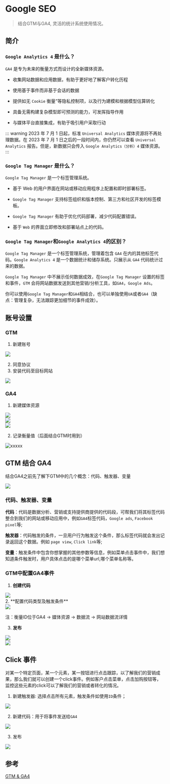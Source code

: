 # Google SEO

> 结合GTM与GA4, 灵活的统计系统使用情况。

## 简介

### `Google Analytics 4` 是什么？

`GA4` 是专为未来的衡量方式而设计的全新媒体资源。

- 收集网站数据和应用数据，有助于更好地了解客户转化历程

- 使用基于事件而非基于会话的数据

- 提供如无 `Cookie` 衡量”等隐私控制项，以及行为建模和根据模型估算转化

- 具备无需构建复杂模型即可预测的能力，可发挥指导作用

- 与媒体平台直接集成，有助于吸引用户采取行动

::: warning
2023 年 7 月 1 日起，标准 `Universal Analytics` 媒体资源将不再处理数据。在 2023 年 7 月 1 日之后的一段时间内，你仍然可以查看 `Universal Analytics` 报告。但是，新数据只会传入 `Google Analytics（分析）4` 媒体资源。
:::

### `Google Tag Manager` 是什么？

`Google Tag Manager` 是一个标签管理系统。

- 基于 Web 的用户界面在网站或移动应用程序上配置和即时部署标签。

- `Google Tag Manager` 支持标签组织和版本控制、第三方和社区开发的标签模板。

- `Google Tag Manager` 有助于优化代码部署，减少代码配置错误。

- 基于 `Web` 的界面立即修改和部署站点上的代码。

### `Google Tag Manager`和`Google Analytics 4`的区别？

`Google Tag Manager` 是一个标签管理系统，管理着包含 `GA4` 在内的其他标签代码。`Google Analytics 4` 是一个数据统计和储存系统。只展示从 `GA4` 代码统计过来的数据。

`Google Tag Manager` 中不展示任何数据成效，在`Google Tag Manager` 设置的标签和事件，`GTM` 会将网站数据发送到其他营销/分析工具，如`GA4`，`Google Ads`。

你可以使用`Google Tag Manager`和`GA4`相结合，也可以单独使用`UA`或者`GA4`（缺点：管理复杂，无法跟踪更加细节的事件成效）。



## 账号设置

### GTM

1. 新建账号

<div>
	<img src="https://raw.githubusercontent.com/sandlz/images/master/uPic/2023_03_01_O2Ggy2.png">  
</div>

2. 同意协议
3. 安装代码至目标网站
<div>
	<img src="https://raw.githubusercontent.com/sandlz/images/master/uPic/2023_03_01_eHf1W9.png">  
</div>

### GA4

1. 新建媒体资源
<div>
	<img src="https://raw.githubusercontent.com/sandlz/images/master/uPic/2023_03_01_SlPAia.png">  
</div>

<div>
	<img src="https://raw.githubusercontent.com/sandlz/images/master/uPic/2023_03_01_UsbaBB.png">  
</div>

<div>
	<img src="https://raw.githubusercontent.com/sandlz/images/master/uPic/2023_03_01_9BXwRI.png">  
</div>

2. 记录衡量值（后面结合GTM时用到）
<div>
	<img src="https://raw.githubusercontent.com/sandlz/images/master/uPic/2023_03_01_fUIH3h.png" alt="xxxxx">  
</div>

## GTM 结合 GA4

结合GA4之前先了解下GTM中的几个概念：代码、触发器、变量

<div>
	<img src="https://raw.githubusercontent.com/sandlz/images/master/uPic/2023_03_01_JgC81T.png">  
</div>


### 代码、触发器、变量

**代码**：代码是数据分析、营销或支持提供商提供的代码段，可帮我们将其标签代码整合到我们的网站或移动应用中，例如`GA4`标签代码，`Google ads`, `Facebook pixel`等;

**触发器**：代码触发的条件，一旦用户行为触发这个条件，那么标签代码就会发出记录返回这个数据。例如 `page view`, `Click link`等;

**变量**：触发条件中包含你想掌握的其他参数等信息，例如菜单点击事件中，我们想知道条件触发时，用户具体点击的是哪个菜单url,哪个菜单名称等。

### GTM中配置GA4事件

1. **创建代码**
<div>
	<img src="https://raw.githubusercontent.com/sandlz/images/master/uPic/2023_03_01_EIMl8W.png">  
</div>
2. **配置代码类型及触发条件**
<div>
	<img src="https://raw.githubusercontent.com/sandlz/images/master/uPic/2023_03_01_AxUts9.png">  
</div>

注：衡量ID位于GA4 -> 媒体资源 -> 数据流 -> 网站数据流详情

3. **发布**
<div>
	<img src="https://raw.githubusercontent.com/sandlz/images/master/uPic/2023_03_01_s95hST.png">  
</div>
<div>
	<img src="https://raw.githubusercontent.com/sandlz/images/master/uPic/2023_03_01_nTWkOF.png">  
</div>

## Click 事件

对某一个特定页面，某一个元素，某一按钮进行点击跟踪，以了解我们的营销成果，那么我们就可以创建一个click事件。例如客户点击菜单，点击加购按钮等，监控这些元素的click可以了解我们的营销或者转化的情况。

1. 新建触发器: 选择点击所有元素，触发条件如使用`ID`条件；
<div>
	<img src="https://raw.githubusercontent.com/sandlz/images/master/uPic/2023_03_01_9uQpqj.png">  
</div>

2. 新建代码：用于将事件发送给`GA4`
<div>
	<img src="https://raw.githubusercontent.com/sandlz/images/master/uPic/2023_03_01_uerqvE.png">  
</div>

3. 发布
<div>
	<img src="https://raw.githubusercontent.com/sandlz/images/master/uPic/2023_03_01_Q6W7tc.png">  
</div>

## 参考

[GTM & GA4](https://zhuanlan.zhihu.com/p/544446340)